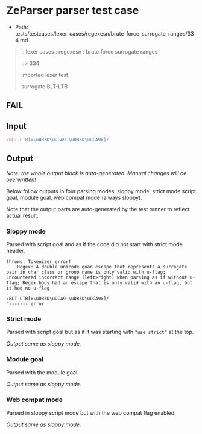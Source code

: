 # ZeParser parser test case

- Path: tests/testcases/lexer_cases/regexesn/brute_force_surrogate_ranges/334.md

> :: lexer cases : regexesn : brute force surrogate ranges
>
> ::> 334
>
> Imported lexer test
>
> surrogate BLT-LTB

## FAIL

## Input

`````js
/BLT-LTB[x\uD83D\uDCA9-\uD83D\uDCA9x]/
`````

## Output

_Note: the whole output block is auto-generated. Manual changes will be overwritten!_

Below follow outputs in four parsing modes: sloppy mode, strict mode script goal, module goal, web compat mode (always sloppy).

Note that the output parts are auto-generated by the test runner to reflect actual result.

### Sloppy mode

Parsed with script goal and as if the code did not start with strict mode header.

`````
throws: Tokenizer error!
    Regex: A double unicode quad escape that represents a surrogate pair in char class or group name is only valid with u-flag; Encountered incorrect range (left>right) when parsing as if without u-flag; Regex body had an escape that is only valid with an u-flag, but it had no u-flag

/BLT-LTB[x\uD83D\uDCA9-\uD83D\uDCA9x]/
^------- error
`````

### Strict mode

Parsed with script goal but as if it was starting with `"use strict"` at the top.

_Output same as sloppy mode._

### Module goal

Parsed with the module goal.

_Output same as sloppy mode._

### Web compat mode

Parsed in sloppy script mode but with the web compat flag enabled.

_Output same as sloppy mode._
